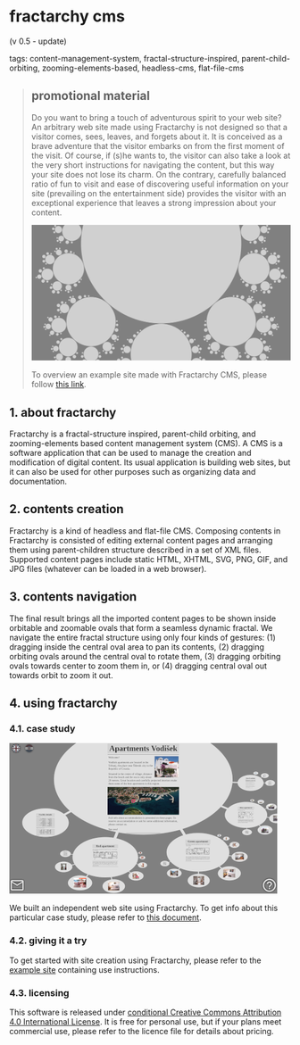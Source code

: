 # fractarchy cms

(v 0.5 - update)

tags: content-management-system, fractal-structure-inspired, parent-child-orbiting, zooming-elements-based, headless-cms, flat-file-cms

> ## promotional material
> 
> Do you want to bring a touch of adventurous spirit to your web site? An arbitrary web site made using Fractarchy is not designed so that a visitor comes, sees, leaves, and forgets about it. It is conceived as a brave adventure that the visitor embarks on from the first moment of the visit. Of course, if (s)he wants to, the visitor can also take a look at the very short instructions for navigating the content, but this way your site does not lose its charm. On the contrary, carefully balanced ratio of fun to visit and ease of discovering useful information on your site (prevailing on the entertainment side) provides the visitor with an exceptional experience that leaves a strong impression about your content.
> 
> ![](media/socmedia.png)
> 
> To overview an example site made with Fractarchy CMS, please follow [this link](https://contrast-zone.github.io/fractarchy-cms/).

## 1. about fractarchy

Fractarchy is a fractal-structure inspired, parent-child orbiting, and zooming-elements based content management system (CMS). A CMS is a software application that can be used to manage the creation and modification of digital content. Its usual application is building web sites, but it can also be used for other purposes such as organizing data and documentation.

## 2. contents creation

Fractarchy is a kind of headless and flat-file CMS. Composing contents in Fractarchy is consisted of editing external content pages and arranging them using parent-children structure described in a set of XML files. Supported content pages include static HTML, XHTML, SVG, PNG, GIF, and JPG files (whatever can be loaded in a web browser).

## 3. contents navigation

The final result brings all the imported content pages to be shown inside orbitable and zoomable ovals that form a seamless dynamic fractal. We navigate the entire fractal structure using only four kinds of gestures: (1) dragging inside the central oval area to pan its contents, (2) dragging orbiting ovals around the central oval to rotate them, (3) dragging orbiting ovals towards center to zoom them in, or (4) dragging central oval out towards orbit to zoom it out.

## 4. using fractarchy

### 4.1. case study

![](media/ssh-480-apv.png)

We built an independent web site using Fractarchy. To get info about this particular case study, please refer to [this document](case-study.md).

### 4.2. giving it a try

To get started with site creation using Fractarchy, please refer to the [example site](https://contrast-zone.github.io/fractarchy-cms/) containing use instructions.

### 4.3. licensing

This software is released under [conditional Creative Commons Attribution 4.0 International License](LICENSE). It is free for personal use, but if your plans meet commercial use, please refer to the licence file for details about pricing.

